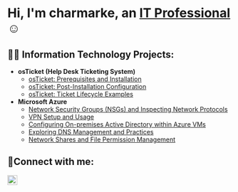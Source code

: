 <h1>Hi, I'm charmarke, an <a href="https://www.linkedin.com/in/charmarke-abdi-1768a9342/">IT Professional</a>☺</h1>

<h2>👨‍💻 Information Technology Projects:</h2>

- <b>osTicket (Help Desk Ticketing System)</b>
  - [osTicket: Prerequisites and Installation](https://github.com/charmarke1/osticket-prereqs)
  - [osTicket: Post-Installation Configuration](https://github.com/charmarke1/post-install-config)
  - [osTicket: Ticket Lifecycle Examples](https://github.com/charmarke1/ticket-lifecycle)
- <b>Microsoft Azure</b>
  - [Network Security Groups (NSGs) and Inspecting Network Protocols](https://github.com/charmarke1/azure-network-protocols)
  - [VPN Setup and Usage](https://github.com/charmarke1/vpn-lab)
  - [Configuring On-premises Active Directory within Azure VMs](https://github.com/charmarke1/configure-ad)
  - [Exploring DNS Management and Practices](https://github.com/charmarke1/dns-lab)
  - [Network Shares and File Permission Management](https://github.com/charmarke1/network-file-share-lab)

<h2>🤳Connect with me:</h2>

[<img align="left" alt="Josh | LinkedIn" width="22px" src="https://cdn.jsdelivr.net/npm/simple-icons@v3/icons/linkedin.svg" />][linkedin]



[linkedin]:https://www.linkedin.com/in/charmarke-abdi-1768a9342/
